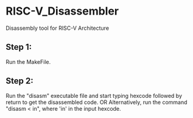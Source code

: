 # RISC-V_Disassembler
Disassembly tool for RISC-V Architecture

## Step 1: 
  Run the MakeFile. 
## Step 2: 
  Run the "disasm" executable file and start typing hexcode followed by return to get the disassembled code.
  OR
  Alternatively, run the command "disasm < in", where 'in' in the input hexcode.
